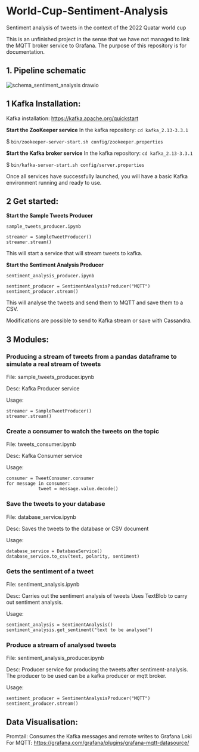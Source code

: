 # World-Cup-Sentiment-Analysis
Sentiment analysis of tweets in the context of the 2022 Quatar world cup

This is an unfinished project in the sense that we have not managed to link the MQTT broker service to Grafana.
The purpose of this repository is for documentation.

## 1. Pipeline schematic
![schema_sentiment_analysis drawio](https://user-images.githubusercontent.com/22829157/219656496-aa9268fc-c302-4ab4-aed8-b9553dd8eaaa.png)


## 1 Kafka Installation:
Kafka installation: https://kafka.apache.org/quickstart

**Start the ZooKeeper service**
In the kafka repository: `cd kafka_2.13-3.3.1`

$ `bin/zookeeper-server-start.sh config/zookeeper.properties`

**Start the Kafka broker service**
In the kafka repository: `cd kafka_2.13-3.3.1`

$ `bin/kafka-server-start.sh config/server.properties`

Once all services have successfully launched, you will have a basic Kafka environment running and ready to use.


## 2 Get started:
**Start the Sample Tweets Producer**

`sample_tweets_producer.ipynb`
```
streamer = SampleTweetProducer()
streamer.stream()
```

This will start a service that will stream tweets to kafka.

**Start the Sentiment Analysis Producer**

`sentiment_analysis_producer.ipynb`
```
sentiment_producer = SentimentAnalysisProducer("MQTT")
sentiment_producer.stream()
```

This will analyse the tweets and send them to MQTT and save them to a CSV.

Modifications are possible to send to Kafka stream or save with Cassandra.

## 3 Modules:
### Producing a stream of tweets from a pandas dataframe to simulate a real stream of tweets

File: sample_tweets_producer.ipynb

Desc: Kafka Producer service

Usage:
```
streamer = SampleTweetProducer()
streamer.stream()
```
### Create a consumer to watch the tweets on the topic

File: tweets_consumer.ipynb

Desc: Kafka Consumer service

Usage:
```
consumer = TweetConsumer.consumer 
for message in consumer:
            tweet = message.value.decode()
```

### Save the tweets to your database

File: database_service.ipynb

Desc: Saves the tweets to the database or CSV document

Usage:
```
database_service = DatabaseService()
database_service.to_csv(text, polarity, sentiment)
```

### Gets the sentiment of a tweet

File: sentiment_analysis.ipynb

Desc: Carries out the sentiment analysis of tweets
Uses TextBlob to carry out sentiment analysis.

Usage:
```
sentiment_analysis = SentimentAnalysis()
sentiment_analysis.get_sentiment("text to be analysed")
```
### Produce a stream of analysed tweets

File: sentiment_analysis_producer.ipynb

Desc: Producer service for producing the tweets after sentiment-analysis.
The producer to be used can be a kafka producer or mqtt broker.

Usage:
```
sentiment_producer = SentimentAnalysisProducer("MQTT")
sentiment_producer.stream()
```

## Data Visualisation:
Promtail: Consumes the Kafka messages and remote writes to Grafana Loki
For MQTT: https://grafana.com/grafana/plugins/grafana-mqtt-datasource/
